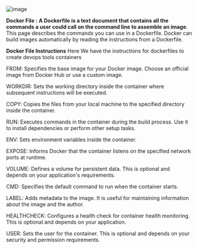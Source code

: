 ![image](https://github.com/Loki-1/Dockerfiles/assets/134843197/f226b0a2-aebd-464c-b70f-43722e0ddba7)


**Docker File :**
     **A Dockerfile is a text document that contains all the commands a user could call on the command line to assemble an image**. This page describes the commands you can use in a Dockerfile.
     Docker can build images automatically by reading the instructions from a Dockerfile. 

**Docker File Instructions**
Here We have the instructions for dockerfiles to create devops tools containers

FROM: Specifies the base image for your Docker image. Choose an official image from Docker Hub or use a custom image.

WORKDIR: Sets the working directory inside the container where subsequent instructions will be executed.

COPY: Copies the files from your local machine to the specified directory inside the container.

RUN: Executes commands in the container during the build process. Use it to install dependencies or perform other setup tasks.

ENV: Sets environment variables inside the container.

EXPOSE: Informs Docker that the container listens on the specified network ports at runtime.

VOLUME: Defines a volume for persistent data. This is optional and depends on your application's requirements.

CMD: Specifies the default command to run when the container starts.

LABEL: Adds metadata to the image. It is useful for maintaining information about the image and the author.

HEALTHCHECK: Configures a health check for container health monitoring. This is optional and depends on your application.

USER: Sets the user for the container. This is optional and depends on your security and permission requirements.




